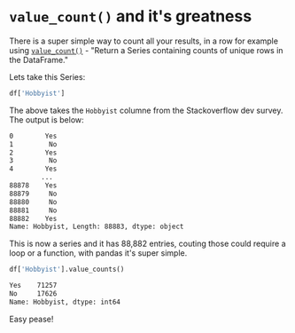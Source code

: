# `value_count()` and it's greatness

There is a super simple way to count all your results, in a row for example using [`value_count()`](https://pandas.pydata.org/docs/reference/api/pandas.DataFrame.value_counts.html?highlight=value_count) - "Return a Series containing counts of unique rows in the DataFrame."

Lets take this Series:

```python
df['Hobbyist']
```

The above takes the `Hobbyist` columne from the Stackoverflow dev survey. The output is below:

```zsh
0        Yes
1         No
2        Yes
3         No
4        Yes
        ... 
88878    Yes
88879     No
88880     No
88881     No
88882    Yes
Name: Hobbyist, Length: 88883, dtype: object
```

This is now a series and it has 88,882 entries, couting those could require a loop or a function, with pandas it's super simple.

```python
df['Hobbyist'].value_counts()
```

```zsh
Yes    71257
No     17626
Name: Hobbyist, dtype: int64
```

Easy pease!
